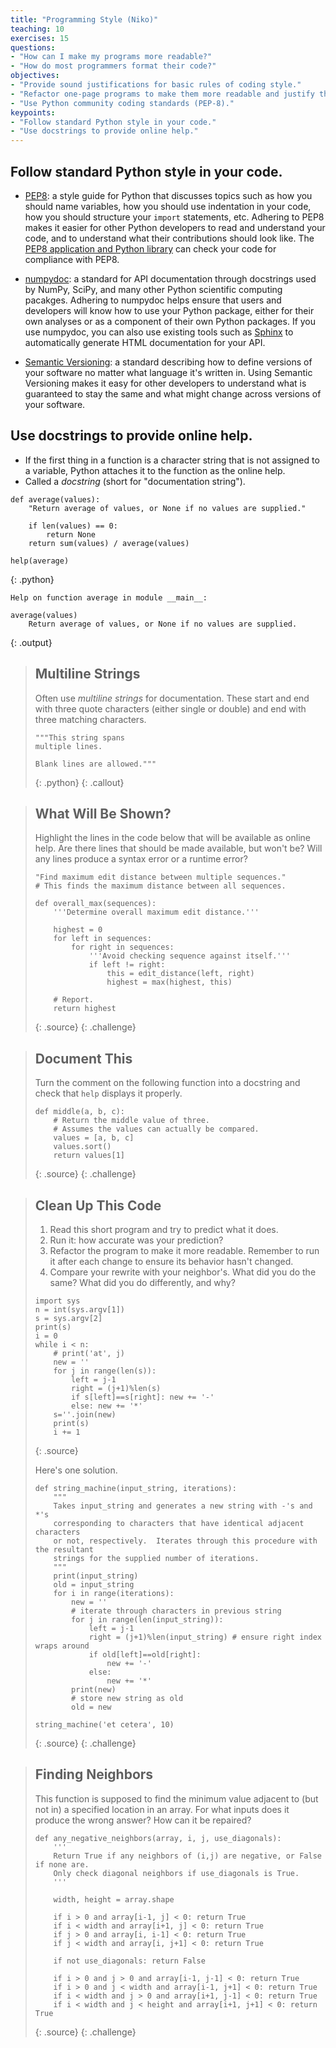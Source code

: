 ```yaml
---
title: "Programming Style (Niko)"
teaching: 10
exercises: 15
questions:
- "How can I make my programs more readable?"
- "How do most programmers format their code?"
objectives:
- "Provide sound justifications for basic rules of coding style."
- "Refactor one-page programs to make them more readable and justify the changes."
- "Use Python community coding standards (PEP-8)."
keypoints:
- "Follow standard Python style in your code."
- "Use docstrings to provide online help."
---
```

## Follow standard Python style in your code.

*   [PEP8](https://www.python.org/dev/peps/pep-0008):
    a style guide for Python that discusses topics such as how you should name variables,
    how you should use indentation in your code,
    how you should structure your `import` statements,
    etc.
    Adhering to PEP8 makes it easier for other Python developers to read and understand your code,
    and to understand what their contributions should look like.
    The [PEP8 application and Python library](https://pypi.python.org/pypi/pep8)
    can check your code for compliance with PEP8.

*   [numpydoc](https://github.com/numpy/numpy/blob/master/doc/HOWTO_DOCUMENT.rst.txt):
    a standard for API documentation through docstrings used by NumPy, SciPy,
    and many other Python scientific computing pacakges.
    Adhering to numpydoc helps ensure that users and developers 
    will know how to use your Python package,
    either for their own analyses or as a component of their own Python packages.
    If you use numpydoc,
    you can also use existing tools such as [Sphinx](http://sphinx-doc.org/)
    to automatically generate HTML documentation for your API.

*   [Semantic Versioning](http://semver.org/):
    a standard describing how to define versions of your software
    no matter what language it's written in.
    Using Semantic Versioning makes it easy for other developers to understand
    what is guaranteed to stay the same and what might change across versions of your software.

## Use docstrings to provide online help.

*   If the first thing in a function is a character string
    that is not assigned to a variable,
    Python attaches it to the function as the online help.
*   Called a *docstring* (short for "documentation string").

~~~
def average(values):
    "Return average of values, or None if no values are supplied."

    if len(values) == 0:
        return None
    return sum(values) / average(values)

help(average)
~~~
{: .python}
~~~
Help on function average in module __main__:

average(values)
    Return average of values, or None if no values are supplied.
~~~
{: .output}

> ## Multiline Strings
>
> Often use *multiline strings* for documentation.
> These start and end with three quote characters (either single or double)
> and end with three matching characters.
>
> ~~~
> """This string spans
> multiple lines.
>
> Blank lines are allowed."""
> ~~~
> {: .python}
{: .callout}

> ## What Will Be Shown?
>
> Highlight the lines in the code below that will be available as online help.
> Are there lines that should be made available, but won't be?
> Will any lines produce a syntax error or a runtime error?
>
> ~~~
> "Find maximum edit distance between multiple sequences."
> # This finds the maximum distance between all sequences.
>
> def overall_max(sequences):
>     '''Determine overall maximum edit distance.'''
>
>     highest = 0
>     for left in sequences:
>         for right in sequences:
>             '''Avoid checking sequence against itself.'''
>             if left != right:
>                 this = edit_distance(left, right)
>                 highest = max(highest, this)
>
>     # Report.
>     return highest
> ~~~
> {: .source}
{: .challenge}

> ## Document This
>
> Turn the comment on the following function into a docstring
> and check that `help` displays it properly.
>
> ~~~
> def middle(a, b, c):
>     # Return the middle value of three.
>     # Assumes the values can actually be compared.
>     values = [a, b, c]
>     values.sort()
>     return values[1]
> ~~~
> {: .source}
{: .challenge}

> ## Clean Up This Code
>
> 1. Read this short program and try to predict what it does.
> 2. Run it: how accurate was your prediction?
> 3. Refactor the program to make it more readable.
>    Remember to run it after each change to ensure its behavior hasn't changed.
> 4. Compare your rewrite with your neighbor's.
>    What did you do the same?
>    What did you do differently, and why?
>
> ~~~
> import sys
> n = int(sys.argv[1])
> s = sys.argv[2]
> print(s)
> i = 0
> while i < n:
>     # print('at', j)
>     new = ''
>     for j in range(len(s)):
>         left = j-1
>         right = (j+1)%len(s)
>         if s[left]==s[right]: new += '-'
>         else: new += '*'
>     s=''.join(new)
>     print(s)
>     i += 1
> ~~~
> {: .source}
>
> Here's one solution.
>
> ~~~
> def string_machine(input_string, iterations):
>     """
>     Takes input_string and generates a new string with -'s and *'s
>     corresponding to characters that have identical adjacent characters
>     or not, respectively.  Iterates through this procedure with the resultant
>     strings for the supplied number of iterations.
>     """
>     print(input_string)
>     old = input_string
>     for i in range(iterations):
>         new = ''
>         # iterate through characters in previous string
>         for j in range(len(input_string)):
>             left = j-1
>             right = (j+1)%len(input_string) # ensure right index wraps around
>             if old[left]==old[right]:
>                 new += '-'
>             else:
>                 new += '*'
>         print(new)
>         # store new string as old
>         old = new
>
> string_machine('et cetera', 10)
> ~~~
> {: .source}
{: .challenge}

> ## Finding Neighbors
>
> This function is supposed to find the minimum value adjacent to 
> (but not in) a specified location in an array.
> For what inputs does it produce the wrong answer?
> How can it be repaired?
>
> ~~~
> def any_negative_neighbors(array, i, j, use_diagonals):
>     '''
>     Return True if any neighbors of (i,j) are negative, or False if none are.
>     Only check diagonal neighbors if use_diagonals is True.
>     '''
>
>     width, height = array.shape
>
>     if i > 0 and array[i-1, j] < 0: return True
>     if i < width and array[i+1, j] < 0: return True
>     if j > 0 and array[i, i-1] < 0: return True
>     if j < width and array[i, j+1] < 0: return True
>
>     if not use_diagonals: return False
>
>     if i > 0 and j > 0 and array[i-1, j-1] < 0: return True
>     if i > 0 and j < width and array[i-1, j+1] < 0: return True
>     if i < width and j > 0 and array[i+1, j-1] < 0: return True
>     if i < width and j < height and array[i+1, j+1] < 0: return True
> ~~~
> {: .source}
{: .challenge}
